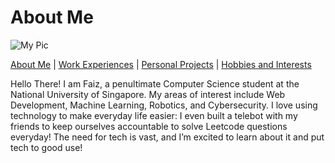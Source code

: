 # About Me

![My Pic](pic.jpg)

[About Me](index.md) | [Work Experiences](work_experiences.md) | [Personal Projects](personal_projects.md) | [Hobbies and Interests](hobbies_interests.md) 

Hello There! I am Faiz, a penultimate Computer Science student at the National University of Singapore. My areas of interest include Web Development, Machine Learning, Robotics, and Cybersecurity. I love using technology to make everyday life easier:  I even built a telebot with my friends to keep ourselves accountable to solve Leetcode questions everyday! The need for tech is vast, and I’m excited to learn about it and put tech to good use!
